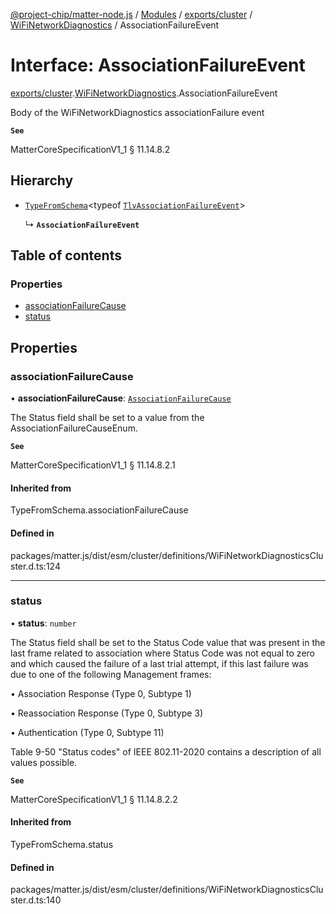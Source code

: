 [@project-chip/matter-node.js](../README.md) / [Modules](../modules.md) / [exports/cluster](../modules/exports_cluster.md) / [WiFiNetworkDiagnostics](../modules/exports_cluster.WiFiNetworkDiagnostics.md) / AssociationFailureEvent

# Interface: AssociationFailureEvent

[exports/cluster](../modules/exports_cluster.md).[WiFiNetworkDiagnostics](../modules/exports_cluster.WiFiNetworkDiagnostics.md).AssociationFailureEvent

Body of the WiFiNetworkDiagnostics associationFailure event

**`See`**

MatterCoreSpecificationV1_1 § 11.14.8.2

## Hierarchy

- [`TypeFromSchema`](../modules/exports_tlv.md#typefromschema)\<typeof [`TlvAssociationFailureEvent`](../modules/exports_cluster.WiFiNetworkDiagnostics.md#tlvassociationfailureevent)\>

  ↳ **`AssociationFailureEvent`**

## Table of contents

### Properties

- [associationFailureCause](exports_cluster.WiFiNetworkDiagnostics.AssociationFailureEvent.md#associationfailurecause)
- [status](exports_cluster.WiFiNetworkDiagnostics.AssociationFailureEvent.md#status)

## Properties

### associationFailureCause

• **associationFailureCause**: [`AssociationFailureCause`](../enums/exports_cluster.WiFiNetworkDiagnostics.AssociationFailureCause.md)

The Status field shall be set to a value from the AssociationFailureCauseEnum.

**`See`**

MatterCoreSpecificationV1_1 § 11.14.8.2.1

#### Inherited from

TypeFromSchema.associationFailureCause

#### Defined in

packages/matter.js/dist/esm/cluster/definitions/WiFiNetworkDiagnosticsCluster.d.ts:124

___

### status

• **status**: `number`

The Status field shall be set to the Status Code value that was present in the last frame related to
association where Status Code was not equal to zero and which caused the failure of a last trial attempt, if
this last failure was due to one of the following Management frames:

  • Association Response (Type 0, Subtype 1)

  • Reassociation Response (Type 0, Subtype 3)

  • Authentication (Type 0, Subtype 11)

Table 9-50 "Status codes" of IEEE 802.11-2020 contains a description of all values possible.

**`See`**

MatterCoreSpecificationV1_1 § 11.14.8.2.2

#### Inherited from

TypeFromSchema.status

#### Defined in

packages/matter.js/dist/esm/cluster/definitions/WiFiNetworkDiagnosticsCluster.d.ts:140
